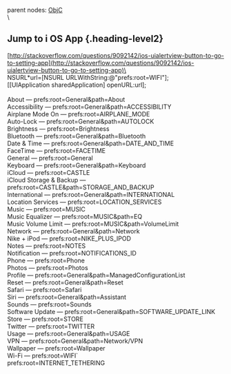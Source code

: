 parent nodes: [ObjC](ObjC.html)\
\

Jump to i OS App {.heading-level2}
----------------

[http://stackoverflow.com/questions/9092142/ios-uialertview-button-to-go-to-setting-app](http://stackoverflow.com/questions/9092142/ios-uialertview-button-to-go-to-setting-app)\
 \
 NSURL\*url=[NSURL URLWithString:@"prefs:root=WIFI"];\
 [[UIApplication sharedApplication] openURL:url];\
 \
 About — prefs:root=General&path=About\
 Accessibility — prefs:root=General&path=ACCESSIBILITY\
 Airplane Mode On — prefs:root=AIRPLANE\_MODE\
 Auto-Lock — prefs:root=General&path=AUTOLOCK\
 Brightness — prefs:root=Brightness\
 Bluetooth — prefs:root=General&path=Bluetooth\
 Date & Time — prefs:root=General&path=DATE\_AND\_TIME\
 FaceTime — prefs:root=FACETIME\
 General — prefs:root=General\
 Keyboard — prefs:root=General&path=Keyboard\
 iCloud — prefs:root=CASTLE\
 iCloud Storage & Backup — prefs:root=CASTLE&path=STORAGE\_AND\_BACKUP\
 International — prefs:root=General&path=INTERNATIONAL\
 Location Services — prefs:root=LOCATION\_SERVICES\
 Music — prefs:root=MUSIC\
 Music Equalizer — prefs:root=MUSIC&path=EQ\
 Music Volume Limit — prefs:root=MUSIC&path=VolumeLimit\
 Network — prefs:root=General&path=Network\
 Nike + iPod — prefs:root=NIKE\_PLUS\_IPOD\
 Notes — prefs:root=NOTES\
 Notification — prefs:root=NOTIFICATIONS\_ID\
 Phone — prefs:root=Phone\
 Photos — prefs:root=Photos\
 Profile — prefs:root=General&path=ManagedConfigurationList\
 Reset — prefs:root=General&path=Reset\
 Safari — prefs:root=Safari\
 Siri — prefs:root=General&path=Assistant\
 Sounds — prefs:root=Sounds\
 Software Update — prefs:root=General&path=SOFTWARE\_UPDATE\_LINK\
 Store — prefs:root=STORE\
 Twitter — prefs:root=TWITTER\
 Usage — prefs:root=General&path=USAGE\
 VPN — prefs:root=General&path=Network/VPN\
 Wallpaper — prefs:root=Wallpaper\
 Wi-Fi — prefs:root=WIFI\`\
 prefs:root=INTERNET\_TETHERING

